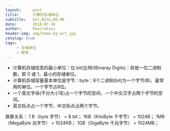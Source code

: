 ```yaml
---
layout:     post
title:      计算机存储单位
subtitle:   bit,Byte,KB,MB
date:       2018-07-18
author:     Pancratius
header-img: img/home-bg-art.jpg
catalog: true
tags:
     - 存储单位
     - 脚本
---
```


* 计算机存储信息的最小单位：位 bit(比特)(Binaray Digits)：存放一位二进制数，即 0 或 1，最小的存储单位。
* 计算机存储容量基本单位是字节：byte：8个二进制(bit)为一个字节(B)，最常用的单位。一个字节占8位。
* 一个英文字母(不分大小写)占一个字节的空间，一个中文汉字占两个字节的空间。
* 英文标点占一个字节，中文标点占两个字节。

换算关系：
    1 B（byte 字节） = 8 bit；
    1KB（KiloByte 千字节） = 1024B；
    1MB（MegaByte 兆字节） = 1024KB；
    1GB（GigaByte 千兆字节） = 1024MB；


